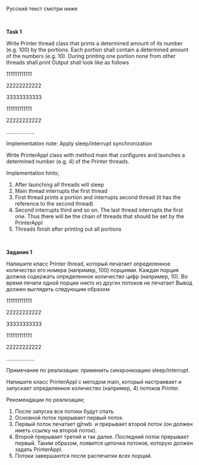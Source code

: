 Русский текст смотри ниже

<br/>

**Task 1**

Write Printer thread class that prints a determined amount of its number (e.g. 100) by the portions.
Each portion shall contain a determined amount of the numbers (e.g. 10).
During printing one portion none from other threads shall  print
Output shall look like as follows

111111111111

22222222222

33333333333

111111111111

22222222222

……………….

Implementation note: Apply sleep/interrupt synchronization

Write PrinterAppl class with method main that configures and launches a determined number (e.g. 4) of the Printer threads. 

Implementation hints;
1. After launching all threads will sleep
2. Main thread interrupts the first thread
3. First thread prints a portion and interrupts second thread (it has the reference to the second thread)
4. Second interrupts third and so on. The last thread interrupts the first one. Thus there will be the chain of threads that should be set by the PrinterAppl
5. Threads finish after printing out all portions

<br/>


**Задание 1**

Напишите класс Printer thread, который печатает определенное количество его номера (например, 100) порциями.
Каждая порция должна содержать определенное количество цифр (например, 10).
Во время печати одной порции никто из других потоков не печатает
Вывод должен выглядеть следующим образом

111111111111

22222222222

33333333333

111111111111

22222222222

……………….

Примечание по реализации: применить синхронизацию sleep/interrupt.

Напишите класс PrinterAppl с методом main, который настраивает и запускает определенное количество (например, 4) потоков Printer.

Рекомендации по реализации;
1. После запуска все потоки будут спать
2. Основной поток прерывает первый поток.
3. Первый поток печатает gjhwb. и прерывает второй поток (он должен иметь ссылку на второй поток).
4. Второй прерывает третий и так далее. Последний поток прерывает первый. Таким образом, появится цепочка потоков, которую должен задать PrinterAppl.
5. Потоки завершаются после распечатки всех порций.